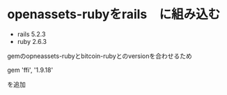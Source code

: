 # openassets-rubyをrails　に組み込む

* rails 5.2.3
* ruby  2.6.3

gemのopneassets-rubyとbitcoin-rubyとのversionを合わせるため

gem 'ffi', '1.9.18'

を追加